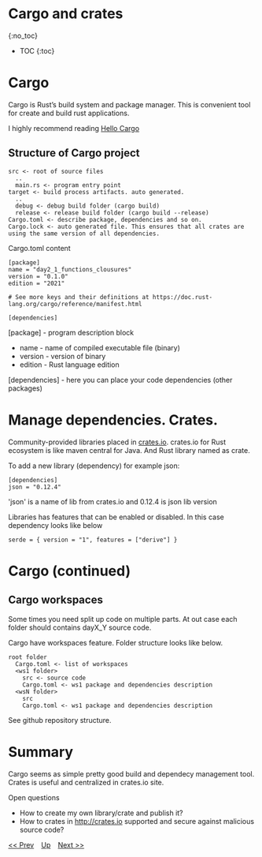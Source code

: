 # Cargo and crates
{:no_toc}

* TOC
{:toc}

# Cargo
Cargo is Rust’s build system and package manager.
This is convenient tool for create and build rust applications.

I highly recommend reading [Hello Cargo](https://doc.rust-lang.org/book/ch01-03-hello-cargo.html)

## Structure of Cargo project
```
src <- root of source files
  ..
  main.rs <- program entry point
target <- build process artifacts. auto generated.
  ..
  debug <- debug build folder (cargo build)
  release <- release build folder (cargo build --release)
Cargo.toml <- describe package, dependencies and so on.
Cargo.lock <- auto generated file. This ensures that all crates are using the same version of all dependencies.
```

Cargo.toml content 
```
[package]
name = "day2_1_functions_clousures"
version = "0.1.0"
edition = "2021"

# See more keys and their definitions at https://doc.rust-lang.org/cargo/reference/manifest.html

[dependencies]
```
[package] - program description block 
* name - name of compiled executable file (binary)
* version - version of binary
* edition - Rust language edition 

[dependencies] - here you can place your code dependencies (other packages)


# Manage dependencies. Crates.
Community-provided libraries placed in [crates.io](https://crates.io/). crates.io for Rust ecosystem is like maven central for Java. And Rust library named as crate.
 
To add a new library (dependency) for example json:
```
[dependencies]
json = "0.12.4"
```
'json' is a name of lib from crates.io and 0.12.4 is json lib version

Libraries has features that can be enabled or disabled. In this case dependency looks like below
```
serde = { version = "1", features = ["derive"] }
``` 
# Cargo (continued) 
## Cargo workspaces
Some times you need split up code on multiple parts. At out case each folder should contains dayX_Y source code.

Cargo have workspaces feature. Folder structure looks like below.
```
root folder
  Cargo.toml <- list of workspaces
  <ws1 folder>
    src <- source code 
    Cargo.toml <- ws1 package and dependencies description
  <wsN folder>
    src
    Cargo.toml <- ws1 package and dependencies description
```
See github repository structure.

# Summary
Cargo seems as simple pretty good build and dependecy management tool. Crates is useful and centralized in crates.io site. 

Open questions
* How to create my own library/crate and publish it? 
* How to crates in http://crates.io supported and secure against malicious source code?

[<< Prev](../day2/functions.md) &ensp; [Up](../index.md) &ensp; [Next >>]()  
